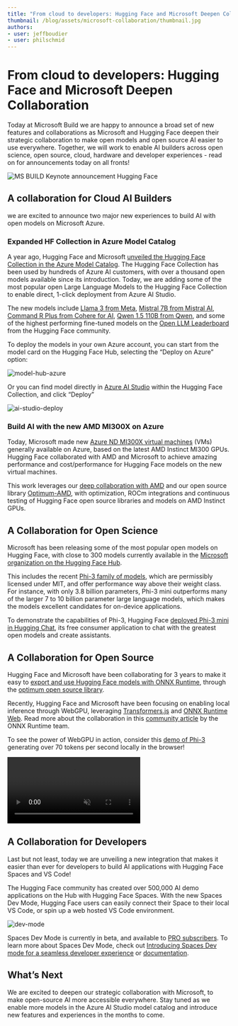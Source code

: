 ```yaml
---
title: "From cloud to developers: Hugging Face and Microsoft Deepen Collaboration" 
thumbnail: /blog/assets/microsoft-collaboration/thumbnail.jpg
authors:
- user: jeffboudier
- user: philschmid
---
```


# From cloud to developers: Hugging Face and Microsoft Deepen Collaboration 

Today at Microsoft Build we are happy to announce a broad set of new features and collaborations as Microsoft and Hugging Face deepen their strategic collaboration to make open models and open source AI easier to use everywhere. Together, we will work to enable AI builders across open science, open source, cloud, hardware and developer experiences - read on for announcements today on all fronts!

![MS BUILD Keynote announcement Hugging Face](/blog/assets/microsoft-collaboration/thumbnail.jpg)

## A collaboration for Cloud AI Builders

we are excited to announce two major new experiences to build AI with open models on Microsoft Azure.

### Expanded HF Collection in Azure Model Catalog

A year ago, Hugging Face and Microsoft [unveiled the Hugging Face Collection in the Azure Model Catalog](https://huggingface.co/blog/hugging-face-endpoints-on-azure). The Hugging Face Collection has been used by hundreds of Azure AI customers, with over a thousand open models available since its introduction. Today, we are adding some of the most popular open Large Language Models to the Hugging Face Collection to enable direct, 1-click deployment from Azure AI Studio. 

The new models include [Llama 3 from Meta](https://huggingface.co/meta-llama/Meta-Llama-3-70B-Instruct), [Mistral 7B from Mistral AI](https://huggingface.co/mistralai/Mistral-7B-Instruct-v0.2), [Command R Plus from Cohere for AI](https://huggingface.co/CohereForAI/c4ai-command-r-plus), [Qwen 1.5 110B from Qwen](https://huggingface.co/Qwen/Qwen1.5-110B-Chat), and some of the highest performing fine-tuned models on the [Open LLM Leaderboard](https://huggingface.co/spaces/HuggingFaceH4/open_llm_leaderboard) from the Hugging Face community.

To deploy the models in your own Azure account, you can start from the model card on the Hugging Face Hub, selecting the “Deploy on Azure” option:

![model-hub-azure](https://huggingface.co/datasets/huggingface/documentation-images/resolve/main/blog/microsoft-collaboration/model-hub-azure.png)


Or you can find model directly in [Azure AI Studio](https://ai.azure.com) within the Hugging Face Collection, and click “Deploy”

![ai-studio-deploy](https://huggingface.co/datasets/huggingface/documentation-images/resolve/main/blog/microsoft-collaboration/ai-studio-deploy.png)

### Build AI with the new AMD MI300X on Azure

Today, Microsoft made new [Azure ND MI300X virtual machines](https://techcommunity.microsoft.com/t5/azure-high-performance-computing/azure-announces-new-ai-optimized-vm-series-featuring-amd-s/ba-p/3980770) (VMs) generally available on Azure, based on the latest AMD Instinct MI300 GPUs. Hugging Face collaborated with AMD and Microsoft to achieve amazing performance and cost/performance for Hugging Face models on the new virtual machines.

This work leverages our [deep collaboration with AMD](https://huggingface.co/blog/huggingface-and-optimum-amd) and our open source library [Optimum-AMD](https://github.com/huggingface/optimum-amd), with optimization, ROCm integrations and continuous testing of Hugging Face open source libraries and models on AMD Instinct GPUs. 


## A Collaboration for Open Science

Microsoft has been releasing some of the most popular open models on Hugging Face, with close to 300 models currently available in the [Microsoft organization on the Hugging Face Hub](https://huggingface.co/microsoft).

This includes the recent [Phi-3 family of models](https://huggingface.co/collections/microsoft/phi-3-6626e15e9585a200d2d761e3), which are permissibly licensed under MIT, and offer performance way above their weight class. For instance, with only 3.8 billion parameters, Phi-3 mini outperforms many of the larger 7 to 10 billion parameter large language models, which makes the models excellent candidates for on-device applications.

To demonstrate the capabilities of Phi-3, Hugging Face [deployed Phi-3 mini in Hugging Chat](https://huggingface.co/chat/models/microsoft/Phi-3-mini-4k-instruct), its free consumer application to chat with the greatest open models and create assistants.


## A Collaboration for Open Source

Hugging Face and Microsoft have been collaborating for 3 years to make it easy to [export and use Hugging Face models with ONNX Runtime](https://huggingface.co/docs/optimum/onnxruntime/overview), through the [optimum open source library](https://github.com/huggingface/optimum).

Recently, Hugging Face and Microsoft have been focusing on enabling local inference through WebGPU, leveraging [Transformers.js](https://github.com/xenova/transformers.js) and [ONNX Runtime Web](https://onnxruntime.ai/docs/get-started/with-javascript/web.html). Read more about the collaboration in this [community article](https://huggingface.co/blog/Emma-N/enjoy-the-power-of-phi-3-with-onnx-runtime) by the ONNX Runtime team. 

To see the power of WebGPU in action, consider this [demo of Phi-3](https://x.com/xenovacom/status/1792661746269692412) generating over 70 tokens per second locally in the browser!

<video class="w-full" autoplay loop muted>
  <source src="https://huggingface.co/datasets/huggingface/documentation-images/resolve/main/blog/microsoft-collaboration/phi-3-webgpu.mp4" type="video/mp4">
  Your browser does not support playing the video.
</video>

## A Collaboration for Developers

Last but not least, today we are unveiling a new integration that makes it easier than ever for developers to build AI applications with Hugging Face Spaces and VS Code!

The Hugging Face community has created over 500,000 AI demo applications on the Hub with Hugging Face Spaces. With the new Spaces Dev Mode, Hugging Face users can easily connect their Space to their local VS Code, or spin up a web hosted VS Code environment.

![dev-mode](https://huggingface.co/datasets/huggingface/documentation-images/resolve/main/blog/microsoft-collaboration/dev-mode.png) 

Spaces Dev Mode is currently in beta, and available to [PRO subscribers](https://huggingface.co/pricing#pro). To learn more about Spaces Dev Mode, check out [Introducing Spaces Dev mode for a seamless developer experience](https://huggingface.co/blog/spaces-dev-mode) or [documentation](https://huggingface.co/dev-mode-explorers).


## What’s Next

We are excited to deepen our strategic collaboration with Microsoft, to make open-source AI more accessible everywhere. Stay tuned as we enable more models in the Azure AI Studio model catalog and introduce new features and experiences in the months to come.
